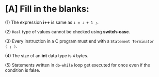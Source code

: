 # [A] Fill in the blanks:

(1) The expression **i++** is same as `i = i + 1 ;`.

(2) `Real` type of values cannot be checked using **switch-case**.

(3) Every instruction in a C program must end with a `Statement Terminator ( ; )`.

(4) The size of an **int** data type is `4` bytes.

(5) Statements written in `do-while` loop get executed for once even if the condition is false.


